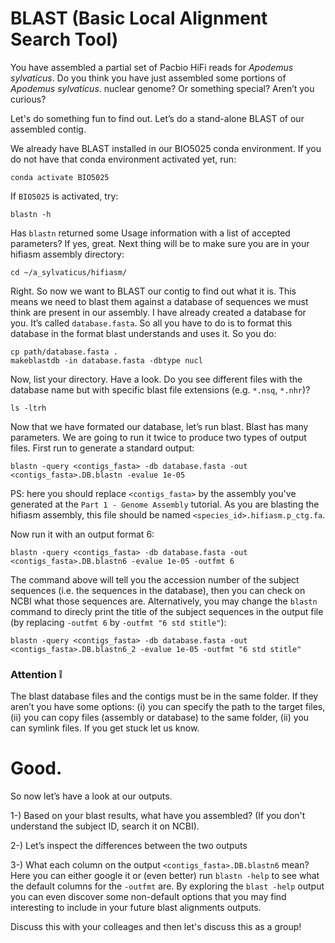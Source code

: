 # BLAST (Basic Local Alignment Search Tool)

You have assembled a partial set of Pacbio HiFi reads for *Apodemus sylvaticus*. 
Do you think you have just assembled some portions of *Apodemus sylvaticus*. nuclear genome? Or something special? Aren’t you curious? 

Let's do something fun to find out. Let’s do a stand-alone BLAST of our assembled contig.

We already have BLAST installed in our BIO5025 conda environment. If you do not have that conda environment activated yet, run:

```console
conda activate BIO5025
```

If `BIO5025` is activated, try:

```console  
blastn -h
```  
Has `blastn` returned some Usage information with a list of accepted parameters? If yes, great.
Next thing will be to make sure you are in your hifiasm assembly directory:

```console
cd ~/a_sylvaticus/hifiasm/

```
Right. So now we want to BLAST our contig to find out what it is. This means we need to blast them against a database of sequences we must think are present in our assembly. I have already created a database for you. It’s called `database.fasta`. 
So all you have to do is to format this database in the format blast understands and uses it. So you do:

```console  
cp path/database.fasta .
makeblastdb -in database.fasta -dbtype nucl
```

Now, list your directory. Have a look. Do you see different files with the database name but with specific blast file extensions (e.g. `*.nsq`, `*.nhr`)?

```console  
ls -ltrh
```  
Now that we have formated our database, let’s run blast. Blast has many parameters. We are going to run it twice to produce two types of output files. First run to generate a standard output:

```console  
blastn -query <contigs_fasta> -db database.fasta -out <contigs_fasta>.DB.blastn -evalue 1e-05
```  

PS: here you should replace `<contigs_fasta>` by the assembly you've generated at the `Part 1 - Genome Assembly` tutorial. As you are blasting the hifiasm assembly, this file should be named `<species_id>.hifiasm.p_ctg.fa`. 

Now run it with an output format 6:

```console  
blastn -query <contigs_fasta> -db database.fasta -out <contigs_fasta>.DB.blastn6 -evalue 1e-05 -outfmt 6
```

The command above will tell you the accession number of the subject sequences (i.e. the sequences in the database), then you can check on NCBI what those sequences are. Alternatively, you may change the `blastn` command to direcly print the title of the subject sequences in the output file (by replacing `-outfmt 6` by `-outfmt "6 std stitle"`):  

```console
blastn -query <contigs_fasta> -db database.fasta -out <contigs_fasta>.DB.blastn6_2 -evalue 1e-05 -outfmt "6 std stitle"
```

### Attention :grey_exclamation: 

The blast database files and the contigs must be in the same folder. If they aren’t you have some options: (i) you can specify the path to the target files, (ii) you can copy files (assembly or database) to the same folder, (ii) you can symlink files. If you get stuck let us know.

# Good.

So now let’s have a look at our outputs.

1-) Based on your blast results, what have you assembled? (If you don't understand the subject ID, search it on NCBI).

2-) Let’s inspect the differences between the two outputs

3-) What each column on the output `<contigs_fasta>.DB.blastn6` mean?  
    Here you can either google it or (even better) run `blastn -help` to see what the default columns for the `-outfmt` are. By exploring the `blast -help` output you can even discover some non-default options that you may find interesting to include in your future blast alignments outputs. 

Discuss this with your colleages and then let's discuss this as a group!
